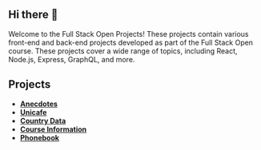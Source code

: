 ## Hi there 👋

Welcome to the Full Stack Open Projects! These projects contain various front-end and back-end projects developed as part of the Full Stack Open course. 
These projects cover a wide range of topics, including React, Node.js, Express, GraphQL, and more.

## Projects

- [**Anecdotes**](https://github.com/full-stack-open-lk/anecdotes)
- [**Unicafe**](https://github.com/full-stack-open-lk/unicafe)
- [**Country Data**](https://github.com/full-stack-open-lk/countrydata) 
- [**Course Information**](https://github.com/full-stack-open-lk/course-information)
- [**Phonebook**](https://github.com/full-stack-open-lk/phonebook)
<!--
- [**Blog List**](https://github.com/YourOrganization/blog-list) - A RESTful API for managing blog posts, built with Node.js, Express, and MongoDB.
- [**Notes**](https://github.com/YourOrganization/notes) - A full-stack application for managing notes, built with React, Node.js, and MongoDB.
